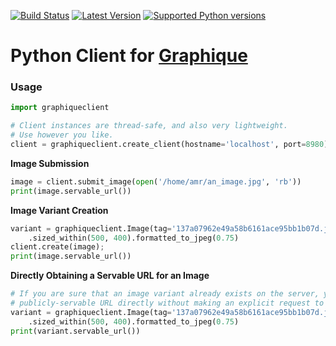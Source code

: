 [![Build Status](https://travis-ci.org/amrhassan/graphique-client-python.svg?branch=master)](https://travis-ci.org/amrhassan/graphique-client-python) [![Latest Version](https://pypip.in/version/graphique-client/badge.svg?style=flat)](https://pypi.python.org/pypi/graphique-client/) [![Supported Python versions](https://pypip.in/py_versions/graphique-client/badge.svg?style=flat)](https://pypi.python.org/pypi/graphique-client/)

Python Client for [Graphique](https://amrhassan.github.io/graphique)
===========================

### Usage ###
```python
import graphiqueclient

# Client instances are thread-safe, and also very lightweight.
# Use however you like.
client = graphiqueclient.create_client(hostname='localhost', port=8980)
```

**Image Submission**
```python
image = client.submit_image(open('/home/amr/an_image.jpg', 'rb'))
print(image.servable_url())
```

**Image Variant Creation**
```python
variant = graphiqueclient.Image(tag='137a07962e49a58b6161ace95bb1b07d.jpg')\
    .sized_within(500, 400).formatted_to_jpeg(0.75)
client.create(image);
print(image.servable_url())
```

**Directly Obtaining a Servable URL for an Image**
```python
# If you are sure that an image variant already exists on the server, you can obtain its
# publicly-servable URL directly without making an explicit request to the server.
variant = graphiqueclient.Image(tag='137a07962e49a58b6161ace95bb1b07d.jpg')\
    .sized_within(500, 400).formatted_to_jpeg(0.75)
print(variant.servable_url())
```
